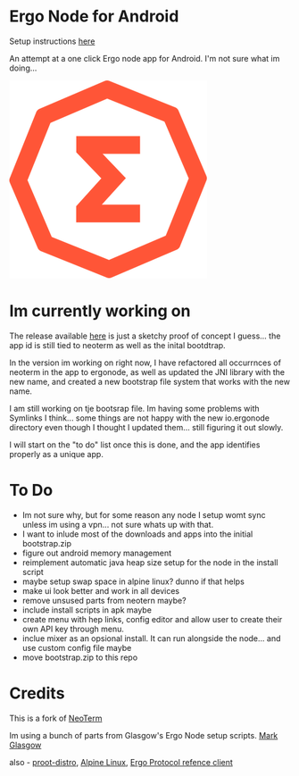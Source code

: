 Ergo Node for Android
=======

Setup instructions [here](https://github.com/rustinmyeye/ErgoNodeAndroid/blob/master/SETUP_INSTRUCTIONS.md)

An attempt at a one click Ergo node app for Android. I'm not sure what im doing...


![alt text](https://raw.githubusercontent.com/rustinmyeye/ErgoMixerAndroid/main/artwork/c.png)

Im currently working on
=======

The release available [here](https://github.com/rustinmyeye/ErgoNodeAndroid/releases/tag/v0.1.3) is just a sketchy proof of concept I guess... the app id is still tied to neoterm as well as the inital bootdtrap.

In the version im working on right now, I have refactored all occurrnces of neoterm in the app to ergonode, as well as updated the JNI library with the new name, and created a new bootstrap file system that works with the new name.

I am still working on tje bootsrap file. Im having some problems with Symlinks I think... some things are not happy with the new io.ergonode directory even though I thought I updated them... still figuring it out slowly.

I will start on the "to do" list once this is done, and the app identifies properly as a unique app.

To Do
=======

- Im not sure why, but for some reason any node I setup womt sync unless im using a vpn... not sure whats up with that.
- I want to inlude most of the downloads and apps into the initial bootstrap.zip
- figure out android memory management
- reimplement automatic java heap size setup for the node in the install script
- maybe setup swap space in alpine linux? dunno if that helps
- make ui look better and work in all devices
- remove unsused parts from neotern maybe?
- include install scripts in apk maybe
- create menu with hep links, config editor and allow user to create their own API key through menu.
- inclue mixer as an opsional install. It can run alongside the node... and use custom config file maybe
- move bootstrap.zip to this repo

Credits
=======

This is a fork of [NeoTerm](https://github.com/NeoTerrm/NeoTerm)

Im using a bunch of parts from Glasgow's Ergo Node setup scripts. [Mark Glasgow](https://github.com/glasgowm148/ergoscripts)

also - [proot-distro](https://github.com/termux/proot-distro), [Alpine Linux](https://www.alpinelinux.org/), [Ergo Protocol refence client](https://github.com/ergoplatform/ergo/releases)





